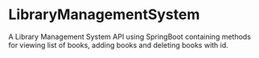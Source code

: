 # LibraryManagementSystem

A Library Management System API using SpringBoot containing methods for viewing list of books, adding books and deleting books with id.
